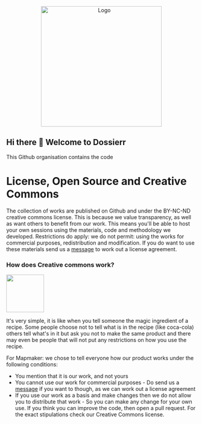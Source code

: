 <div align="center">
  <img src="[https://user-images.githubusercontent.com/71013416/235667781-5f015188-a834-4409-be82-df9ca07680ed.png](https://raw.githubusercontent.com/Dossierr/noncode/main/dossierrlogowide.png)" alt="Logo" width="320" />
</div>


## Hi there 👋 Welcome to Dossierr
This Github organisation contains the code 

<!--

**Here are some ideas to get you started:**

🙋‍♀️ A short introduction - what is your organization all about?
🌈 Contribution guidelines - how can the community get involved?
👩‍💻 Useful resources - where can the community find your docs? Is there anything else the community should know?
🍿 Fun facts - what does your team eat for breakfast?
🧙 Remember, you can do mighty things with the power of [Markdown](https://docs.github.com/github/writing-on-github/getting-started-with-writing-and-formatting-on-github/basic-writing-and-formatting-syntax)
-->


# License, Open Source and Creative Commons
The collection of works are published on Github and under the BY-NC-ND creative commons license.  This is because we value transparency, as well as want others to benefit from our work. This means you'll be able to host your own sessions using the materials, code and methodology we developed. Restrictions do apply: we do not permit: using the works for commercial purposes, redistribution and modification. If you do want to use these materials send us a [message](https://mapmaker.nl/contact) to work out a license agreement.



### How does Creative commons work?
<img src="https://user-images.githubusercontent.com/71013416/230730932-b32e5048-5d7f-4f81-9df1-bfc658f6f5e4.png" width="100">

It's very simple, it is like when you tell someone the magic ingredient of a recipe. Some people choose not to tell what is in the recipe (like coca-cola) others tell what's in it but ask you not to make the same product and there may even be people that will not put any restrictions on how you use the recipe.

For Mapmaker: we chose to tell everyone how our product works under the following conditions:
- You mention that it is our work, and not yours
- You cannot use our work for commercial purposes - Do send us a [message](https://mapmaker.nl/contact)  if you want to though, as we can work out a license agreement
- If you use our work as a basis and make changes then we do not allow you to distribute that work - So you can make any change for your own use. If you think you can improve the code, then open a pull request.
For the exact stipulations check our Creative Commons license.
